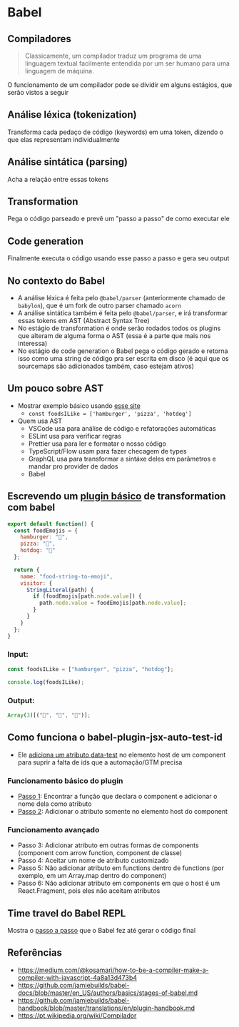 # Babel

## Compiladores

> Classicamente, um compilador traduz um programa de uma linguagem textual facilmente entendida por um ser humano para uma linguagem de máquina.

O funcionamento de um compilador pode se dividir em alguns estágios, que serão vistos a seguir

## Análise léxica (tokenization)

Transforma cada pedaço de código (keywords) em uma token, dizendo o que elas representam individualmente

## Análise sintática (parsing)

Acha a relação entre essas tokens

## Transformation

Pega o código parseado e prevê um "passo a passo" de como executar ele

## Code generation

Finalmente executa o código usando esse passo a passo e gera seu output

## No contexto do Babel

- A análise léxica é feita pelo `@babel/parser` (anteriormente chamado de `babylon`), que é um fork de outro parser chamado `acorn`
- A análise sintática também é feita pelo `@babel/parser`, e irá transformar essas tokens em AST (Abstract Syntax Tree)
- No estágio de transformation é onde serão rodados todos os plugins que alteram de alguma forma o AST (essa é a parte que mais nos interessa)
- No estágio de code generation o Babel pega o código gerado e retorna isso como uma string de código pra ser escrita em disco (é aqui que os sourcemaps são adicionados também, caso estejam ativos)

## Um pouco sobre AST

- Mostrar exemplo básico usando [esse site](https://resources.jointjs.com/demos/javascript-ast)
  - `const foodsILike = ['hamburger', 'pizza', 'hotdog']`
- Quem usa AST
  - VSCode usa para análise de código e refatorações automáticas
  - ESLint usa para verificar regras
  - Prettier usa para ler e formatar o nosso código
  - TypeScript/Flow usam para fazer checagem de types
  - GraphQL usa para transformar a sintáxe deles em parâmetros e mandar pro provider de dados
  - Babel

## Escrevendo um [plugin básico](https://astexplorer.net/#/gist/9abad0ad0f2d36c6975bc9f2ad205408/16c1f78b47a05126904b280c01983e5eaedb111c) de transformation com babel

```js
export default function() {
  const foodEmojis = {
    hamburger: "🍔",
    pizza: "🍕",
    hotdog: "🌭"
  };

  return {
    name: "food-string-to-emoji",
    visitor: {
      StringLiteral(path) {
        if (foodEmojis[path.node.value]) {
          path.node.value = foodEmojis[path.node.value];
        }
      }
    }
  };
}
```

### Input:

```js
const foodsILike = ["hamburger", "pizza", "hotdog"];

console.log(foodsILike);
```

### Output:

```js
Array(3)[("🍔", "🍕", "🌭")];
```

## Como funciona o babel-plugin-jsx-auto-test-id

- Ele [adiciona um atributo data-test](https://babeljs.io/repl#?browsers=&build=&builtIns=usage&spec=true&loose=true&code_lz=GYVwdgxgLglg9mABAEQE4EMDuBBAwjVCAGwFMAVEKOVGdIgCgEpEBvAKEUVRKhFSXodOiADwgiAPiHDRRGBLRZE6RAAsQAW3RJVJdABMRAejlSZnEaYCiGAM4lEtuBof6e6GEVvHT04ZfkyXW4ALmVECAJiEh95P2NxM0RGNgBfIA&debug=false&forceAllTransforms=false&shippedProposals=false&circleciRepo=&evaluate=false&fileSize=false&timeTravel=false&sourceType=module&lineWrap=true&presets=env%2Creact%2Cenv&prettier=false&targets=&version=7.9.0&externalPlugins=babel-plugin-jsx-auto-test-id%401.0.5) no elemento host de um component para suprir a falta de ids que a automação/GTM precisa

### Funcionamento básico do plugin

- [Passo 1](https://astexplorer.net/#/gist/6067fef835b09535e68d175c3cd36032/24dfd51e22a34c2b8eaf796deafd38a4a4bcb701): Encontrar a função que declara o component e adicionar o nome dela como atributo
- [Passo 2](https://astexplorer.net/#/gist/354925d680565a6dfdeaa70c19da10de/8e961be1fe131402f39160a2b2d37fb533f34918): Adicionar o atributo somente no elemento host do component

### Funcionamento avançado

- Passo 3: Adicionar atributo em outras formas de components (component com arrow function, component de classe)
- Passo 4: Aceitar um nome de atributo customizado
- Passo 5: Não adicionar atributo em functions dentro de functions (por exemplo, em um Array.map dentro do component)
- Passo 6: Não adicionar atributo em components em que o host é um React.Fragment, pois eles não aceitam atributos

## Time travel do Babel REPL
Mostra o [passo a passo](https://babeljs.io/repl#?browsers=&build=&builtIns=usage&spec=true&loose=true&code_lz=GYVwdgxgLglg9mABAEQE4EMDuBBAwjVCAGwFMAVEKOVGdIgCgEpEBvAKEUVRKhFSXodOiADwgiAPiHDRRGBLRZE6RAAsQAW3RJVJdABMRAejlSZnEaYCiGAM4lEtuBof6e6GEVvHT04ZfkyXW4ALmVECAJiEh95P2NxM0RGNgBfIA&debug=false&forceAllTransforms=false&shippedProposals=false&circleciRepo=&evaluate=false&fileSize=false&timeTravel=true&sourceType=module&lineWrap=true&presets=env%2Creact%2Cenv&prettier=false&targets=&version=7.9.0&externalPlugins=babel-plugin-jsx-auto-test-id%401.0.5) que o Babel fez até gerar o código final

## Referências

- https://medium.com/@kosamari/how-to-be-a-compiler-make-a-compiler-with-javascript-4a8a13d473b4
- https://github.com/jamiebuilds/babel-docs/blob/master/en_US/authors/basics/stages-of-babel.md
- https://github.com/jamiebuilds/babel-handbook/blob/master/translations/en/plugin-handbook.md
- https://pt.wikipedia.org/wiki/Compilador
